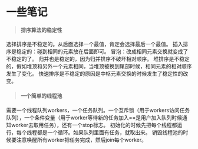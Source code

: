 # 一些笔记

>#### 排序算法的稳定性

>
选择排序是不稳定的。从后面选择一个最值，肯定会选择最后一个最值。
插入排序是稳定的：碰到相同的元素放在后面即可。
冒泡：改成相同元素交换就变成了不稳定的了。
归并也是稳定的，因为归并排序不破坏相对顺序。
堆排序是不稳定的，假如堆顶和另外一个元素相同，当堆顶被换到尾部时候，相同元素的相对顺序发生了变化。
快速排序是不稳定的原因是中枢元素交换的时候发生了稳定性的改变。


>#### 一个简单的线程池

需要一个线程队列workers，一个任务队列。一个互斥锁（用于workers访问任务队列），一个条件变量（用于worker等待新的任务加入==是用户加入队列时候通知worker去取用任务），还有一个stop标志。
初始化的时候先把每个线程都运行，每个线程都是一个循环。如果队列里面有任务，就取出来。
销毁线程池的时候要注意唤醒所有worker把任务完成，然后join每个worker。